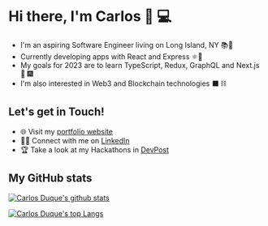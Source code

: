 
# Hi there, I'm Carlos 👋 💻

- I'm an aspiring Software Engineer living on Long Island, NY 📚🗽
- Currently developing apps with React and Express ⚛️🚂
- My goals for 2023 are to learn TypeScript, Redux, GraphQL and Next.js 🚀 🎆
- I'm also interested in Web3 and Blockchain technologies ⬛ ⛓

## Let's get in Touch!

- 🌐 Visit my [portfolio website](https://carlosduque.netlify.app/)
- 👨‍💼 Connect with me on [LinkedIn](https://www.linkedin.com/in/carlos-duque-77488b1b8/)
- 🏆 Take a look at my Hackathons in [DevPost](https://devpost.com/CDDR1?ref_content=user-portfolio&ref_feature=portfolio&ref_medium=global-nav)

## My GitHub stats

[![Carlos Duque's github stats](https://github-readme-stats.vercel.app/api?username=CDDR1&show_icons=true&theme=tokyonight)](https://github.com/CDDR1/github-readme-stats)

[![Carlos Duque's top Langs](https://github-readme-stats.vercel.app/api/top-langs/?username=CDDR1&layout=compact&theme=tokyonight)](https://github.com/CDDR1/github-readme-stats)
